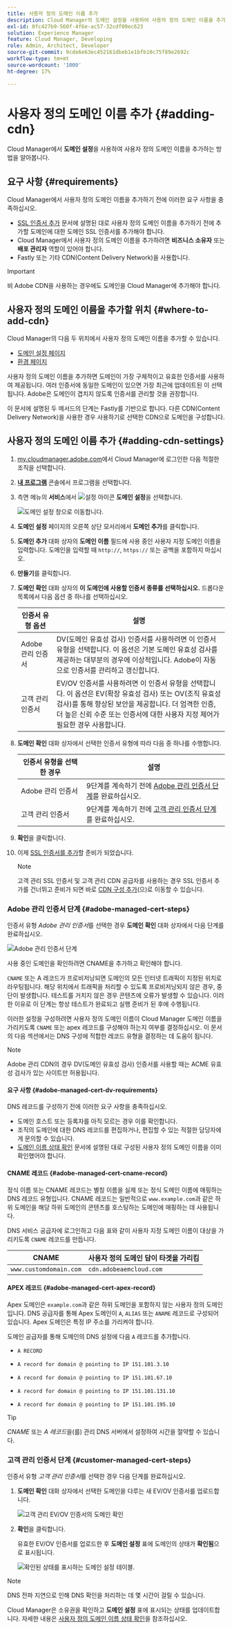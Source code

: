 ```yaml
---
title: 사용자 정의 도메인 이름 추가
description: Cloud Manager의 도메인 설정을 사용하여 사용자 정의 도메인 이름을 추가하는 방법에 대해 알아봅니다.
exl-id: 0fc427b9-560f-4f6e-ac57-32cdf09ec623
solution: Experience Manager
feature: Cloud Manager, Developing
role: Admin, Architect, Developer
source-git-commit: 9cde6e63ec452161dbeb1e1bfb10c75f89e2692c
workflow-type: tm+mt
source-wordcount: '1000'
ht-degree: 17%

---
```



# 사용자 정의 도메인 이름 추가 {#adding-cdn}

Cloud Manager에서 **도메인 설정**&#x200B;을 사용하여 사용자 정의 도메인 이름을 추가하는 방법을 알아봅니다.

## 요구 사항 {#requirements}

Cloud Manager에서 사용자 정의 도메인 이름을 추가하기 전에 이러한 요구 사항을 충족하십시오.

* [SSL 인증서 추가](/help/implementing/cloud-manager/managing-ssl-certifications/add-ssl-certificate.md) 문서에 설명된 대로 사용자 정의 도메인 이름을 추가하기 전에 추가할 도메인에 대한 도메인 SSL 인증서를 추가해야 합니다.
* Cloud Manager에서 사용자 정의 도메인 이름을 추가하려면 **비즈니스 소유자** 또는 **배포 관리자** 역할이 있어야 합니다.
* Fastly 또는 기타 CDN(Content Delivery Network)을 사용합니다.

>[!IMPORTANT]
>
>비 Adobe CDN을 사용하는 경우에도 도메인을 Cloud Manager에 추가해야 합니다.

## 사용자 정의 도메인 이름을 추가할 위치 {#where-to-add-cdn}

Cloud Manager의 다음 두 위치에서 사용자 정의 도메인 이름을 추가할 수 있습니다.

* [도메인 설정 페이지](#adding-cdn-settings)
* [환경 페이지](#adding-cdn-environments)

사용자 정의 도메인 이름을 추가하면 도메인이 가장 구체적이고 유효한 인증서를 사용하여 제공됩니다. 여러 인증서에 동일한 도메인이 있으면 가장 최근에 업데이트된 이 선택됩니다. Adobe은 도메인이 겹치지 않도록 인증서를 관리할 것을 권장합니다.

이 문서에 설명된 두 메서드의 단계는 Fastly를 기반으로 합니다. 다른 CDN(Content Delivery Network)을 사용한 경우 사용하기로 선택한 CDN으로 도메인을 구성합니다.

## 사용자 정의 도메인 이름 추가 {#adding-cdn-settings}

1. [my.cloudmanager.adobe.com](https://my.cloudmanager.adobe.com/)에서 Cloud Manager에 로그인한 다음 적절한 조직을 선택합니다.

1. **[내 프로그램](/help/implementing/cloud-manager/navigation.md#my-programs)** 콘솔에서 프로그램을 선택합니다.

1. 측면 메뉴의 **서비스**&#x200B;에서 ![설정 아이콘](https://spectrum.adobe.com/static/icons/workflow_18/Smock_Settings_18_N.svg) **도메인 설정**&#x200B;을 선택합니다.

   ![도메인 설정 창](/help/implementing/cloud-manager/assets/cdn/cdn-create.png)으로 이동합니다.

1. **도메인 설정** 페이지의 오른쪽 상단 모서리에서 **도메인 추가**&#x200B;를 클릭합니다.

1. **도메인 추가** 대화 상자의 **도메인 이름** 필드에 사용 중인 사용자 지정 도메인 이름을 입력합니다.
도메인을 입력할 때 `http://`, `https://` 또는 공백을 포함하지 마십시오.

1. **만들기**&#x200B;를 클릭합니다.

1. **도메인 확인** 대화 상자의 **이 도메인에 사용할 인증서 종류를 선택하십시오.** 드롭다운 목록에서 다음 옵션 중 하나를 선택하십시오.

   | 인증서 유형 옵션 | 설명 |
   | --- | --- |
   | Adobe 관리 인증서 | DV(도메인 유효성 검사) 인증서를 사용하려면 이 인증서 유형을 선택합니다. 이 옵션은 기본 도메인 유효성 검사를 제공하는 대부분의 경우에 이상적입니다. Adobe이 자동으로 인증서를 관리하고 갱신합니다. |
   | 고객 관리 인증서 | EV/OV 인증서를 사용하려면 이 인증서 유형을 선택합니다. 이 옵션은 EV(확장 유효성 검사) 또는 OV(조직 유효성 검사)를 통해 향상된 보안을 제공합니다. 더 엄격한 인증, 더 높은 신뢰 수준 또는 인증서에 대한 사용자 지정 제어가 필요한 경우 사용합니다. |

1. **도메인 확인** 대화 상자에서 선택한 인증서 유형에 따라 다음 중 하나를 수행합니다.

   | 인증서 유형을 선택한 경우 | 설명 |
   | --- | ---  |
   | Adobe 관리 인증서 | 9단계를 계속하기 전에 [Adobe 관리 인증서 단계](#adobe-managed-cert-steps)를 완료하십시오. |
   | 고객 관리 인증서 | 9단계를 계속하기 전에 [고객 관리 인증서 단계](#customer-managed-cert-steps)를 완료하십시오. |

1. **확인**&#x200B;을 클릭합니다.

1. 이제 [SSL 인증서를 추가](/help/implementing/cloud-manager/managing-ssl-certifications/add-ssl-certificate.md)할 준비가 되었습니다.

   >[!NOTE]
   >
   >고객 관리 SSL 인증서 및 고객 관리 CDN 공급자를 사용하는 경우 SSL 인증서 추가를 건너뛰고 준비가 되면 바로 [CDN 구성 추가](/help/implementing/cloud-manager/cdn-configurations/add-cdn-config.md)(으)로 이동할 수 있습니다.


### Adobe 관리 인증서 단계 {#adobe-managed-cert-steps}

인증서 유형 *Adobe 관리 인증서*&#x200B;를 선택한 경우 **도메인 확인** 대화 상자에서 다음 단계를 완료하십시오.

![Adobe 관리 인증서 단계](/help/implementing/cloud-manager/assets/cdn/cdn-create-adobe-dv-cert.png)

사용 중인 도메인을 확인하려면 CNAME을 추가하고 확인해야 합니다.

`CNAME` 또는 A 레코드가 프로비저닝되면 도메인의 모든 인터넷 트래픽이 지정된 위치로 라우팅됩니다. 해당 위치에서 트래픽을 처리할 수 있도록 프로비저닝되지 않은 경우, 중단이 발생합니다. 테스트를 거치지 않은 경우 콘텐츠에 오류가 발생할 수 있습니다. 이러한 이유로 이 단계는 항상 테스트가 완료되고 실행 준비가 된 후에 수행됩니다.

이러한 설정을 구성하려면 사용자 정의 도메인 이름이 Cloud Manager 도메인 이름을 가리키도록 `CNAME` 또는 apex 레코드를 구성해야 하는지 여부를 결정하십시오. 이 문서의 다음 섹션에서는 DNS 구성에 적합한 레코드 유형을 결정하는 데 도움이 됩니다.

>[!NOTE]
>
>Adobe 관리 CDN의 경우 DV(도메인 유효성 검사) 인증서를 사용할 때는 ACME 유효성 검사가 있는 사이트만 허용됩니다.

#### 요구 사항 {#adobe-managed-cert-dv-requirements}

DNS 레코드를 구성하기 전에 이러한 요구 사항을 충족하십시오.

* 도메인 호스트 또는 등록자를 아직 모르는 경우 이를 확인합니다.
* 조직의 도메인에 대한 DNS 레코드를 편집하거나, 편집할 수 있는 적절한 담당자에게 문의할 수 있습니다.
* [도메인 이름 상태 확인](/help/implementing/cloud-manager/custom-domain-names/check-domain-name-status.md) 문서에 설명된 대로 구성된 사용자 정의 도메인 이름을 이미 확인했어야 합니다.

#### CNAME 레코드 {#adobe-managed-cert-cname-record}

정식 이름 또는 CNAME 레코드는 별칭 이름을 실제 또는 정식 도메인 이름에 매핑하는 DNS 레코드 유형입니다. CNAME 레코드는 일반적으로 `www.example.com`과 같은 하위 도메인을 해당 하위 도메인의 콘텐츠를 호스팅하는 도메인에 매핑하는 데 사용됩니다.

DNS 서비스 공급자에 로그인하고 다음 표와 같이 사용자 지정 도메인 이름이 대상을 가리키도록 `CNAME` 레코드를 만듭니다.

| CNAME | 사용자 정의 도메인 담이 타겟을 가리킴 |
| --- | --- |
| `www.customdomain.com` | `cdn.adobeaemcloud.com` |

#### APEX 레코드 {#adobe-managed-cert-apex-record}

Apex 도메인은 `example.com`과 같은 하위 도메인을 포함하지 않는 사용자 정의 도메인입니다. DNS 공급자를 통해 Apex 도메인이 `A`, `ALIAS` 또는 `ANAME` 레코드로 구성되어 있습니다. Apex 도메인은 특정 IP 주소를 가리켜야 합니다.

도메인 공급자를 통해 도메인의 DNS 설정에 다음 `A` 레코드를 추가합니다.

* `A RECORD`

* `A record for domain @ pointing to IP 151.101.3.10`

* `A record for domain @ pointing to IP 151.101.67.10`

* `A record for domain @ pointing to IP 151.101.131.10`

* `A record for domain @ pointing to IP 151.101.195.10`

>[!TIP]
>
>*CNAME* 또는 *A 레코드*&#x200B;을(를) 관리 DNS 서버에서 설정하여 시간을 절약할 수 있습니다.


### 고객 관리 인증서 단계 {#customer-managed-cert-steps}

인증서 유형 *고객 관리 인증서*&#x200B;를 선택한 경우 다음 단계를 완료하십시오.

1. **도메인 확인** 대화 상자에서 선택한 도메인을 다루는 새 EV/OV 인증서를 업로드합니다.

   ![고객 관리 EV/OV 인증서의 도메인 확인](/help/implementing/cloud-manager/assets/verify-domain-customer-managed-step.png)

1. **확인**&#x200B;을 클릭합니다.

   유효한 EV/OV 인증서를 업로드한 후 **도메인 설정** 표에 도메인의 상태가 **확인됨**&#x200B;으로 표시됩니다.

   ![확인된 상태를 표시하는 도메인 설정 테이블](/help/implementing/cloud-manager/assets/domain-settings-verified.png).

<!--
![Customer managed certificate steps](/help/implementing/cloud-manager/assets/cdn/cdn-create-customer-cert.png)

To verify the domain in use, you are required to add and verify a TXT record.

A text record (also known as a TXT record) is a type of resource record in the Domain Name System (DNS). It lets you associate arbitrary text with a hostname. This text could include human-readable details like server or network information.

Cloud Manager uses a specific TXT record to authorize a domain to be hosted in a CDN service. Create a DNS TXT record in the zone that authorizes Cloud Manager to deploy the CDN service with the custom domain and associate it with the backend service. This association is entirely under your control and authorizes Cloud Manager to serve content from the service to a domain. This authorization may be granted and withdrawn. The TXT record is specific to the domain and the Cloud Manager environment.

#### Requirements {#customer-managed-cert-requirements}

Fulfill these requirements before adding a TXT record.

* Identify your domain host or registrar if you do not know it already.
* Be able to edit the DNS records for your organization's domain, or contact the appropriate person who can.
* First, add a custom domain name as described earlier in this article.

#### Add a TXT record for verification {#customer-managed-cert-verification}

1. In the **Verify domain** dialog box, Cloud Manager displays the name and TXT value to use for verification. Copy this value.

1. Log in to your DNS service provider and find the DNS records section. 

1. Add `aemverification.[yourdomainname]` as the **Name** of the value and add the TXT value exactly as it appears in the **Domain Name** field.

   **TXT record examples**

   | Domain | Name | TXT Value |
   | --- | --- | --- |
   | `example.com` | `_aemverification.example.com` | Copy the entire value displayed in the Cloud Manager UI. This value is specific to the domain and the environment. For example:<br>`adobe-aem-verification=example.com/[program]/[env]/..*` |
   | `www.example.com` | `_aemverification.www.example.com` | Copy the entire value displayed in the Cloud Manager UI. This value is specific to the domain and the environment. For example:<br>`adobe-aem-verification=www.example.com/[program]/[env]/..*` |

1. Save the TXT record to your domain host.

#### Verify TXT record {#customer-managed-cert-verify}

When you are done, you can verify the result by running the following command.

```shell
dig _aemverification.[yourdomainname] -t txt
```

The expected result should display the TXT value provided on the **Verification** tab of the **Add Domain Name** dialog of the Cloud Manager UI.

For example, if your domain is `example.com`, then run:

```shell
dig TXT _aemverification.example.com -t txt
```


>[!TIP]
>
>There are several [DNS lookup tools](https://www.ultratools.com/tools/dnsLookup) available. Google DoH can be used to look up TXT record entries and identify if the TXT record is missing or erroneous.

-->

>[!NOTE]
>
>DNS 전파 지연으로 인해 DNS 확인을 처리하는 데 몇 시간이 걸릴 수 있습니다.
>
>Cloud Manager은 소유권을 확인하고 **도메인 설정** 표에 표시되는 상태를 업데이트합니다. 자세한 내용은 [사용자 정의 도메인 이름 상태 확인](/help/implementing/cloud-manager/custom-domain-names/check-domain-name-status.md)을 참조하십시오.

<!--
## Next Steps {#next-steps}

Now that you created your TXT entry, you can verify your domain name status. Proceed to the document [Checking Domain Name Status](/help/implementing/cloud-manager/custom-domain-names/check-domain-name-status.md) to continue setting up your custom domain name. -->


><!-- The TXT entry and the CNAME or A Record can be set simultaneously on the governing DNS server, thus saving time. -->
>
><!-- To do this, review the entire process of setting up a custom domain name as detailed in the document [Introduction to custom domain names](/help/implementing/cloud-manager/custom-domain-names/introduction.md) taking special note of the document [help/implementing/cloud-manager/custom-domain-names/configure-dns-settings.md](/help/implementing/cloud-manager/custom-domain-names/configure-dns-settings.md) and update your DNS settings appropriately. -->

